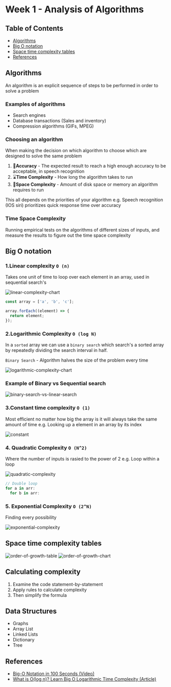 # Week 1 - Analysis of Algorithms

## Table of Contents

- [Algorithms](#Algorithms)
- [Big O notation](#Big%20O%20notation)
- [Space time complexity tables](#Space%20time%20complexity%20tables)
- [References](#References)

## Algorithms

An algorithm is an explicit sequence of steps to be
performed in order to solve a problem

### Examples of algorithms

- Search engines
- Database transactions (Sales and inventory)
- Compression algorithms (GIFs, MPEG)

### Choosing an algorithm

When making the decision on which algorithm to choose which are designed to solve the same problem

1. 🎯**Accuracy** - The expected result to reach a high enough accuracy to be acceptable, in speech recognition
2. ⌛**Time Complexity** - How long the algorithm takes to run
3. 💾**Space Complexity** - Amount of disk space or memory an algorithm requires to run

This all depends on the priorities of your algorithm e.g. Speech recognition (IOS siri) prioritizes quick response time over accuracy

### Time Space Complexity

Running empirical tests on the algorithms of different sizes of inputs, and measure the results to figure out the time space complexity

## Big O notation

### 1.Linear complexity `O (n)`

Takes one unit of time to loop over each element in an array, used in sequential search's

![linear-complexity-chart](images/linear-complexity.png)

```javascript
const array = ['a', 'b', 'c'];

array.forEach((element) => {
  return element;
});
```

### 2.Logarithmic Complexity `O (log N)`

In a `sorted` array we can use a `binary search` which search's a sorted array by repeatedly dividing the search interval in half.

`Binary Search` - Algorithm halves the size of the problem every time

![logarithmic-complexity-chart](images/logarithmic-complexity.png)

### Example of Binary vs Sequential search

![binary-search-vs-linear-search](images/binary-search-vs-linear-search.gif)

### 3.Constant time complexity `O (1)`

Most efficient no matter how big the array is it will always take the same amount of time
e.g. Looking up a element in an array by its index

![constant](images/constant.png)

### 4. Quadratic Complexity `O (N^2)`

Where the number of inputs is rasied to the power of 2 e.g. Loop within a loop

![quadratic-complexity](images/quadratic-complexity.png)

```javascript
// Double loop
for a in arr:
  for b in arr:
```

### 5. Exponential Complexity `O (2^N)`

Finding every possibility

![exponential-complexity](images/exponential-complexity.png)

## Space time complexity tables

![order-of-growth-table](images/order-of-growth.png)
![order-of-growth-chart](images/order-of-growth-chart.png)

## Calculating complexity

1. Examine the code statement-by-statement
2. Apply rules to calculate complexity
3. Then simplify the formula

## Data Structures

- Graphs
- Array List
- Linked Lists
- Dictionary
- Tree

## References

- [Big-O Notation in 100 Seconds (Video)](https://www.youtube.com/watch?v=g2o22C3CRfU)
- [What is O(log n)? Learn Big O Logarithmic Time Complexity (Article)](https://dev.to/nielsenjared/big-o-logarithmic-time-complexity-gng)
